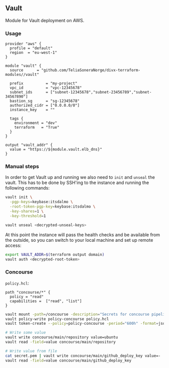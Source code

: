 ## Vault

Module for Vault deployment on AWS. 

### Usage

```hcl
provider "aws" {
  profile = "default"
  region  = "eu-west-1"
}

module "vault" {
  source      = "github.com/TeliaSoneraNorge/divx-terraform-modules//vault"

  prefix          = "my-project"
  vpc_id          = "vpc-12345678"
  subnet_ids      = ["subnet-12345678","subnet-23456789","subnet-34567890"]
  bastion_sg      = "sg-12345678"
  authorized_cidr = ["0.0.0.0/0"]
  instance_key    = ""

  tags {
    environment = "dev"
    terraform   = "True"
  }
}

output "vault_addr" {
  value = "https://${module.vault.elb_dns}"
}
```

### Manual steps

In order to get Vault up and running we also need to `init` and `unseal` the vault. This
has to be done by SSH'ing to the instance and running the following commands:

```bash
vault init \
  -pgp-keys=keybase:itsdalmo \
  -root-token-pgp-key=keybase:itsdalmo \
  -key-shares=1 \
  -key-threshold=1

vault unseal <decrypted-unseal-keys>
```

At this point the instance will pass the health checks and be available from the outside, so
you can switch to your local machine and set up remote access:

```bash
export VAULT_ADDR=$(terraform output domain)
vault auth <decrypted-root-token>
```

### Concourse

`policy.hcl`:

```hcl
path "concourse/*" {
  policy = "read"
  capabilities =  ["read", "list"]
}
```

```bash
vault mount -path=/concourse -description="Secrets for concourse pipelines" generic
vault policy-write policy-concourse policy.hcl
vault token-create --policy=policy-concourse -period="600h" -format=json

# Write some value
vault write concourse/main/repository value=ubuntu
vault read -field=value concourse/main/repository

# Write value from file
cat secret.pem | vault write concourse/main/github_deploy_key value=-
vault read -field=value concourse/main/github_deploy_key
```
